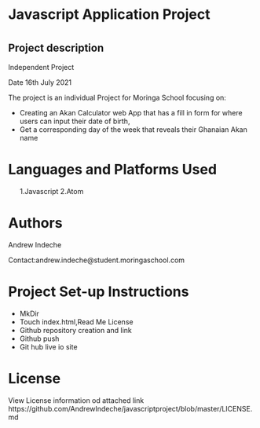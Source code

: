    </head>
    <body>
     <div class="card-body">
    <h1>Javascript Application Project<h1>
     <h2>Project description</h2>
    <p>Independent Project</p>
         <p>Date 16th July 2021</p>
         <p>The project is an individual Project for Moringa School focusing on:</p>
      <ul>
     <li>Creating an Akan Calculator web App that has a fill in form for where users can input their date of birth,</li>
        <li>Get a corresponding day of the week that reveals their Ghanaian Akan name</li>
     </div>
     </div>
      <div class="card-body">
         </ul>
    <h1>Languages and Platforms Used</h1>
         <ul>
    1.Javascript
    2.Atom
    </div>
    </div>
     <div class="card-body">
    <h1> Authors</h1>
    <p>Andrew Indeche</p>
    <p>Contact:andrew.indeche@student.moringaschool.com</p>
    </div>
    </div>
     <div class="card-body">
    <h1>Project Set-up Instructions</h1>
     <ul>
     <li>MkDir</li>
     <li>Touch index.html,Read Me License</li>
     <li>Github repository creation and link</li>
     <li>Github push</li>
     <li>Git hub live io site</li> 
     </ul>
     </div>
     </div>
   <h1>License</h1>
   View License information od attached link
    https://github.com/AndrewIndeche/javascriptproject/blob/master/LICENSE.md
